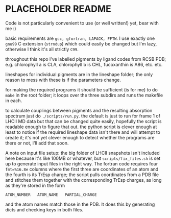 PLACEHOLDER README
==================

Code is not particularly convenient to use (or well written!) yet, bear with me :)

basic requirements are `gcc, gfortran, LAPACK, FFTW`. I use exactly one `gnu99` C extension (`strndup`) which could easily be changed but I'm lazy, otherwise I think it's all strictly `C99`.

throughout this repo I've labelled pigments by ligand codes from RCSB PDB; e.g. chlorophyll a is CLA, chlorophyll b is CHL, fucoxanthin is A86, etc. etc.

lineshapes for individual pigments are in the lineshape folder; the only reason to mess with these is if the parameters change.

for making the required programs it should be sufficient (is for me) to do `make` in the root folder; it loops over the three subdirs and runs the makefile in each.

to calculate couplings between pigments and the resulting absorption spectrum just do `./scripts/run.py`. the default is just to run for frame 1 of LHCII MD data but that can be changed quite easily, hopefully the script is readable enough to figure that out.
the python script is clever enough at least to notice if the required lineshape data isn't there and will attempt to create it; it's not yet clever enough to detect whether the programs are there or not, I'll add that soon.

A note on input file setup: the big folder of LHCII snapshots isn't included here because it's like 100MB or whatever, but `scripts/fix_files.sh` is set up to generate input files in the right way. The fortran code requires four `fmt=%16.8e` columns where the first three are coordinates of an atom and the fourth is its TrEsp charge; the script pulls coordinates from a PDB file and stitches them together with the corresponding TrEsp charges, as long as they're stored in the form 

`ATOM_NUMBER   ATOM_NAME   PARTIAL_CHARGE`

and the atom names match those in the PDB. It does this by generating dicts and checking keys in both files.
